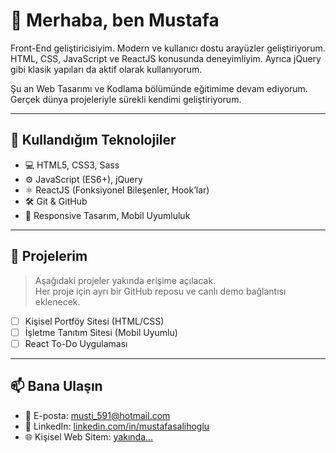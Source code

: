# 👋 Merhaba, ben Mustafa

Front-End geliştiricisiyim. Modern ve kullanıcı dostu arayüzler geliştiriyorum. HTML, CSS, JavaScript ve ReactJS konusunda deneyimliyim. Ayrıca jQuery gibi klasik yapıları da aktif olarak kullanıyorum.

Şu an Web Tasarımı ve Kodlama bölümünde eğitimime devam ediyorum. Gerçek dünya projeleriyle sürekli kendimi geliştiriyorum.

---

## 🚀 Kullandığım Teknolojiler

- 💻 HTML5, CSS3, Sass
- ⚙️ JavaScript (ES6+), jQuery
- ⚛️ ReactJS (Fonksiyonel Bileşenler, Hook’lar)
- 🛠️ Git & GitHub
- 🎨 Responsive Tasarım, Mobil Uyumluluk

---

## 📂 Projelerim

> Aşağıdaki projeler yakında erişime açılacak.  
> Her proje için ayrı bir GitHub reposu ve canlı demo bağlantısı eklenecek.

- [ ] Kişisel Portföy Sitesi (HTML/CSS)
- [ ] İşletme Tanıtım Sitesi (Mobil Uyumlu)
- [ ] React To-Do Uygulaması

---

## 📫 Bana Ulaşın

- 📧 E-posta: musti_591@hotmail.com  
- 🔗 LinkedIn: [linkedin.com/in/mustafasalihoglu](https://www.linkedin.com/in/mustafasalihoglu/)
- 🌐 Kişisel Web Sitem: [yakında...](https://mswebworks.github.io)
